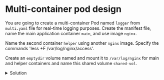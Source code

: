 
# Multi-container pod design

You are going to create a multi-container Pod named `logger` from `multi.yaml` file for real-time logging purposes. Create the manifest file, name the main application container `main`, and use image `nginx`. 

Name the second container `helper` using another `nginx` image. Specify the commands 'less +F /var/log/nginx/access'.

Create an `emptydir` volume named and mount it to `/var/log/nginx` for main and helper containers and name this shared volume `shared-vol`.

<details>
<summary>Solution</summary>

## Create manifest imperatively

```sh
k run logger --image=nginx --dry-run=client -oyaml --restart=Never -- /bin/sh -c "less +F /var/log/nginx/access" > logger.yaml
```

Add the emptydir volume `shared-vol` and mount on the pods

```sh
apiVersion: v1
kind: Pod
metadata:
  name: multi
  namespace: log
spec:
  containers:
  - image: nginx
    name: main
    volumeMounts:
    - name: shared-vol
      mountPath: /var/log/nginx
  - args:
    - /bin/sh
    - -c
    - less +F /var/log/nginx/access
    name: helper
    image: nginx
    volumeMounts:
    - name: shared-vol
      mountPath: /var/log/nginx
  volumes:
  - name: shared-vol
    emptyDir: {}
```

```sh
k apply -f logger.yaml
```


<details>
